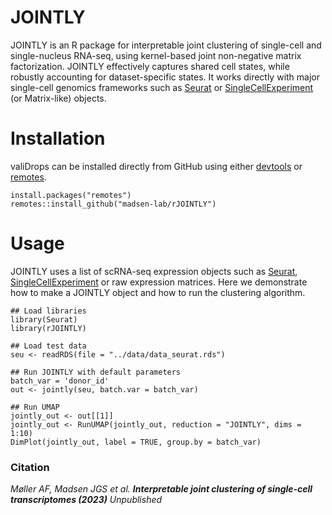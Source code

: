 # JOINTLY

JOINTLY is an R package for interpretable joint clustering of single-cell and single-nucleus RNA-seq, using kernel-based joint non-negative matrix factorization. JOINTLY effectively captures shared cell states, while robustly accounting for dataset-specific states. It works directly with major single-cell genomics frameworks such as [Seurat](https://github.com/satijalab/seurat) or [SingleCellExperiment](https://github.com/drisso/SingleCellExperiment) (or Matrix-like) objects.


# Installation

valiDrops can be installed directly from GitHub using either [devtools](https://cran.r-project.org/web/packages/devtools/index.html) or [remotes](https://cran.r-project.org/web/packages/remotes/index.html). 

```{R}
install.packages("remotes")
remotes::install_github("madsen-lab/rJOINTLY")
```


# Usage

JOINTLY uses a list of scRNA-seq expression objects such as [Seurat](https://github.com/satijalab/seurat), [SingleCellExperiment](https://github.com/drisso/SingleCellExperiment) or raw expression matrices. 
Here we demonstrate how to make a JOINTLY object and how to run the clustering algorithm. 


```{R}
## Load libraries
library(Seurat)
library(rJOINTLY)

## Load test data
seu <- readRDS(file = "../data/data_seurat.rds")

## Run JOINTLY with default parameters
batch_var = 'donor_id'
out <- jointly(seu, batch.var = batch_var)

## Run UMAP
jointly_out <- out[[1]]
jointly_out <- RunUMAP(jointly_out, reduction = "JOINTLY", dims = 1:10)
DimPlot(jointly_out, label = TRUE, group.by = batch_var)
```

### Citation
_Møller AF, Madsen JGS et al. **Interpretable joint clustering of single-cell transcriptomes (2023)** Unpublished_  <br/>
